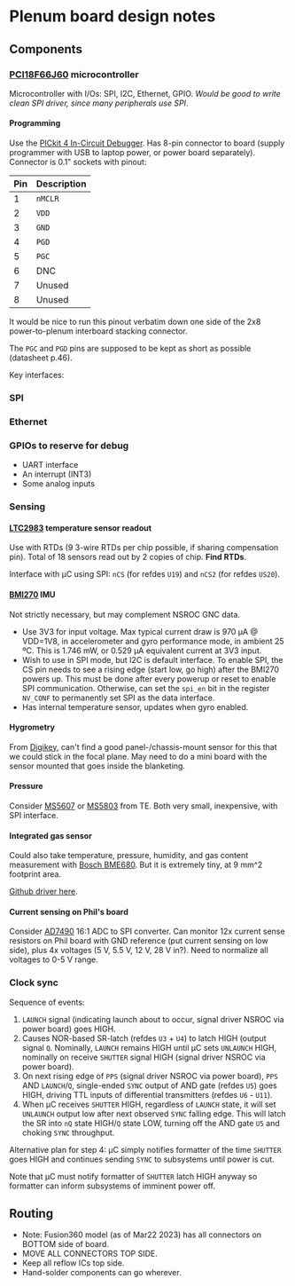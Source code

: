 # Plenum board design notes

## Components

### [PCI18F66J60](http://ww1.microchip.com/downloads/en/DeviceDoc/39762f.pdf) microcontroller
Microcontroller with I/Os: SPI, I2C, Ethernet, GPIO. *Would be good to write clean SPI driver, since many peripherals use SPI*.

#### Programming
Use the [PICkit 4 In-Circuit Debugger](https://ww1.microchip.com/downloads/en/DeviceDoc/50002751F.pdf). Has 8-pin connector to board (supply programmer with USB to laptop power, or power board separately). Connector is 0.1" sockets with pinout:


| Pin	| Description	|
|:-------|:------------|
| 1		| `nMCLR`		|
| 2		| `VDD`		|
| 3		| `GND` 		|
| 4		| `PGD`		|
| 5		| `PGC`		|
| 6 		| DNC		|
| 7		| Unused		|
| 8		| Unused		|

It would be nice to run this pinout verbatim down one side of the 2x8 power-to-plenum interboard stacking connector. 

The `PGC` and `PGD` pins are supposed to be kept as short as possible (datasheet p.46). 

Key interfaces: 

### SPI

### Ethernet

### GPIOs to reserve for debug

- UART interface
- An interrupt (INT3)
- Some analog inputs

### Sensing

#### [LTC2983](https://www.analog.com/media/en/technical-documentation/data-sheets/2983fc.pdf) temperature sensor readout
Use with RTDs (9 3-wire RTDs per chip possible, if sharing compensation pin). Total of 18 sensors read out by 2 copies of chip. **Find RTDs**. 

Interface with µC using SPI: `nCS` (for refdes `U19`) and `nCS2` (for refdes `US20`).

#### [BMI270](https://www.bosch-sensortec.com/media/boschsensortec/downloads/datasheets/bst-bmi270-ds000.pdf) IMU
Not strictly necessary, but may complement NSROC GNC data.

* Use 3V3 for input voltage. Max typical current draw is 970 µA @ VDD=1V8, in accelerometer and gyro performance mode, in ambient 25 ºC. This is 1.746 mW, or 0.529 µA equivalent current at 3V3 input.
* Wish to use in SPI mode, but I2C is default interface. To enable SPI, the CS pin needs to see a rising edge (start low, go high) after the BMI270 powers up. This must be done after every powerup or reset to enable SPI communication. Otherwise, can set the `spi_en` bit in the register `NV_CONF` to permanently set SPI as the data interface.
* Has internal temperature sensor, updates when gyro enabled.

#### Hygrometry
From [Digikey](https://www.digikey.com/en/products/filter/humidity-moisture-sensors/529?s=N4IgjCBcoCwdIDGUBmBDANgZwKYBoQB7KAbRAGYBOSgBgFYAOEAmGgNjHeYrHIfIBMIALoEADgBcoIAMoSATgEsAdgHMQAXwJtKUUMkjps+IqRCtKVctzhgGlAOwjxUyLIUr1WkALpCEBka4BMSQZHZgdHQQBAJgAhxOsfFs9NxxvuQ06fF0DjE+uQx0Ob40ST7Flrqx5KmUbKUwvk3kME0wFRkwbI3JAp0l-Z1Mw47OIJLSckpqmgRtJQGomMGmYRR0vVvc5Fu9fZsHTKKTru6zXgRglPZ6SCvGIWbZwt4CAlT3gasmoeE0AAEWG4DGB3Ac4O0UJAdBhMBh5BhNAAdGBETQgQBbEHXGFgFFI3HgFFw4kCcGnKZuACqykUEgA8igALI4NBYACu8hwmg0GiAA), can't find a good panel-/chassis-mount sensor for this that we could stick in the focal plane. May need to do a mini board with the sensor mounted that goes inside the blanketing.

#### Pressure
Consider [MS5607](https://www.te.com/commerce/DocumentDelivery/DDEController?Action=srchrtrv&DocNm=MS5607-02BA03&DocType=Data+Sheet&DocLang=English) or [MS5803](https://www.te.com/commerce/DocumentDelivery/DDEController?Action=srchrtrv&DocNm=MS5803-01BA&DocType=Data+Sheet&DocLang=English) from TE. Both very small, inexpensive, with SPI interface.

#### Integrated gas sensor
Could also take temperature, pressure, humidity, and gas content measurement with [Bosch BME680](https://www.bosch-sensortec.com/media/boschsensortec/downloads/datasheets/bst-bme680-ds001.pdf). But it is extremely tiny, at 9 mm^2 footprint area. 

[Github driver here](https://github.com/BoschSensortec/BME68x-Sensor-API).

#### Current sensing on Phil's board
Consider [AD7490](https://www.analog.com/media/en/technical-documentation/data-sheets/AD7490.pdf) 16:1 ADC to SPI converter. Can monitor 12x current sense resistors on Phil board with GND reference (put current sensing on low side), plus 4x voltages (5 V, 5.5 V, 12 V, 28 V in?). Need to normalize all voltages to 0-5 V range.

### Clock sync
Sequence of events:

1. `LAUNCH` signal (indicating launch about to occur, signal driver NSROC via power board) goes HIGH. 
2. Causes NOR-based SR-latch (refdes `U3` + `U4`) to latch HIGH (output signal `Q`. Nominally, `LAUNCH` remains HIGH until µC sets `UNLAUNCH` HIGH, nominally on receive `SHUTTER` signal HIGH (signal driver NSROC via power board). 
3. On next rising edge of `PPS` (signal driver NSROC via power board), `PPS` AND `LAUNCH`/`Q`, single-ended `SYNC` output of AND gate (refdes `U5`) goes HIGH, driving TTL inputs of differential transmitters (refdes `U6` - `U11`).
4. When µC receives `SHUTTER` HIGH, regardless of `LAUNCH` state, it will set `UNLAUNCH` output low after next observed `SYNC` falling edge. This will latch the SR into `nQ` state HIGH/`Q` state LOW, turning off the AND gate `U5` and choking `SYNC` throughput.

Alternative plan for step 4: µC simply notifies formatter of the time `SHUTTER` goes HIGH and continues sending `SYNC` to subsystems until power is cut. 

Note that µC must notify formatter of `SHUTTER` latch HIGH anyway so formatter can inform subsystems of imminent power off.

## Routing

- Note: Fusion360 model (as of Mar22 2023) has all connectors on BOTTOM side of board.
- MOVE ALL CONNECTORS TOP SIDE. 
- Keep all reflow ICs top side. 
- Hand-solder components can go wherever.